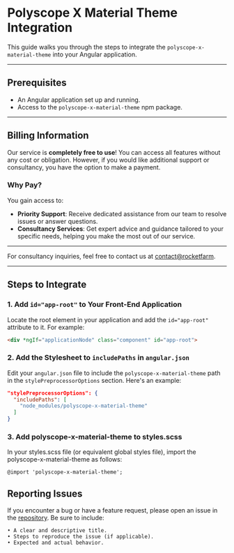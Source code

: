 # Polyscope X Material Theme Integration

This guide walks you through the steps to integrate the `polyscope-x-material-theme` into your Angular application.

---

## Prerequisites

- An Angular application set up and running.
- Access to the `polyscope-x-material-theme` npm package.

---

## Billing Information

Our service is **completely free to use**! You can access all features without any cost or obligation. However, if you would like additional support or consultancy, you have the option to make a payment.

### Why Pay?
You gain access to:
- **Priority Support**: Receive dedicated assistance from our team to resolve issues or answer questions.
- **Consultancy Services**: Get expert advice and guidance tailored to your specific needs, helping you make the most out of our service.

---

For consultancy inquiries, feel free to contact us at [contact@rocketfarm](mailto:contact@rocketfarm).

---

## Steps to Integrate

### 1. Add `id="app-root"` to Your Front-End Application

Locate the root element in your application and add the `id="app-root"` attribute to it. For example:

```html
<div *ngIf="applicationNode" class="component" id="app-root">
```

    
### 2. Add the Stylesheet to `includePaths` in `angular.json`

Edit your `angular.json` file to include the `polyscope-x-material-theme` path in the `stylePreprocessorOptions` section. Here's an example:

```json
"stylePreprocessorOptions": {
  "includePaths": [
    "node_modules/polyscope-x-material-theme"
  ]
}
```

### 3. Add polyscope-x-material-theme to styles.scss
In your styles.scss file (or equivalent global styles file), import the polyscope-x-material-theme as follows:

```
@import 'polyscope-x-material-theme';
````

## Reporting Issues

If you encounter a bug or have a feature request, please open an issue in the [repository](https://github.com/RocketfarmAS/psx_material-theme). Be sure to include:

    • A clear and descriptive title.
	• Steps to reproduce the issue (if applicable).
	• Expected and actual behavior.